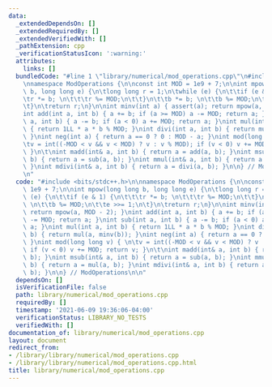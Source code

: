 ```yaml
---
data:
  _extendedDependsOn: []
  _extendedRequiredBy: []
  _extendedVerifiedWith: []
  _pathExtension: cpp
  _verificationStatusIcon: ':warning:'
  attributes:
    links: []
  bundledCode: "#line 1 \"library/numerical/mod_operations.cpp\"\n#include <bits/stdc++.h>\n\
    \nnamespace ModOperations {\n\nconst int MOD = 1e9 + 7;\n\nint mpow(long long\
    \ b, long long e) {\n\tlong long r = 1;\n\twhile (e) {\n\t\tif (e & 1) {\n\t\t\
    \tr *= b; \n\t\t\tr %= MOD;\n\t\t}\n\t\tb *= b; \n\t\tb %= MOD;\n\t\te >>= 1;\n\
    \t}\n\treturn r;\n}\n\nint minv(int a) { assert(a); return mpow(a, MOD - 2); }\n\
    int add(int a, int b) { a += b; if (a >= MOD) a -= MOD; return a; }\nint sub(int\
    \ a, int b) { a -= b; if (a < 0) a += MOD; return a; }\nint mul(int a, int b)\
    \ { return 1LL * a * b % MOD; }\nint divi(int a, int b) { return mul(a, minv(b));\
    \ }\nint neg(int a) { return a == 0 ? 0 : MOD - a; }\nint mod(long long v) { \n\
    \tv = int((-MOD < v && v < MOD) ? v : v % MOD); if (v < 0) v += MOD; return v;\
    \ }\n\t\nint madd(int& a, int b) { return a = add(a, b); }\nint msub(int& a, int\
    \ b) { return a = sub(a, b); }\nint mmul(int& a, int b) { return a = mul(a, b);\
    \ }\nint mdivi(int& a, int b) { return a = divi(a, b); }\n\n} // ModOperations\n\
    \n"
  code: "#include <bits/stdc++.h>\n\nnamespace ModOperations {\n\nconst int MOD =\
    \ 1e9 + 7;\n\nint mpow(long long b, long long e) {\n\tlong long r = 1;\n\twhile\
    \ (e) {\n\t\tif (e & 1) {\n\t\t\tr *= b; \n\t\t\tr %= MOD;\n\t\t}\n\t\tb *= b;\
    \ \n\t\tb %= MOD;\n\t\te >>= 1;\n\t}\n\treturn r;\n}\n\nint minv(int a) { assert(a);\
    \ return mpow(a, MOD - 2); }\nint add(int a, int b) { a += b; if (a >= MOD) a\
    \ -= MOD; return a; }\nint sub(int a, int b) { a -= b; if (a < 0) a += MOD; return\
    \ a; }\nint mul(int a, int b) { return 1LL * a * b % MOD; }\nint divi(int a, int\
    \ b) { return mul(a, minv(b)); }\nint neg(int a) { return a == 0 ? 0 : MOD - a;\
    \ }\nint mod(long long v) { \n\tv = int((-MOD < v && v < MOD) ? v : v % MOD);\
    \ if (v < 0) v += MOD; return v; }\n\t\nint madd(int& a, int b) { return a = add(a,\
    \ b); }\nint msub(int& a, int b) { return a = sub(a, b); }\nint mmul(int& a, int\
    \ b) { return a = mul(a, b); }\nint mdivi(int& a, int b) { return a = divi(a,\
    \ b); }\n\n} // ModOperations\n\n"
  dependsOn: []
  isVerificationFile: false
  path: library/numerical/mod_operations.cpp
  requiredBy: []
  timestamp: '2021-06-09 19:36:06-04:00'
  verificationStatus: LIBRARY_NO_TESTS
  verifiedWith: []
documentation_of: library/numerical/mod_operations.cpp
layout: document
redirect_from:
- /library/library/numerical/mod_operations.cpp
- /library/library/numerical/mod_operations.cpp.html
title: library/numerical/mod_operations.cpp
---
```

